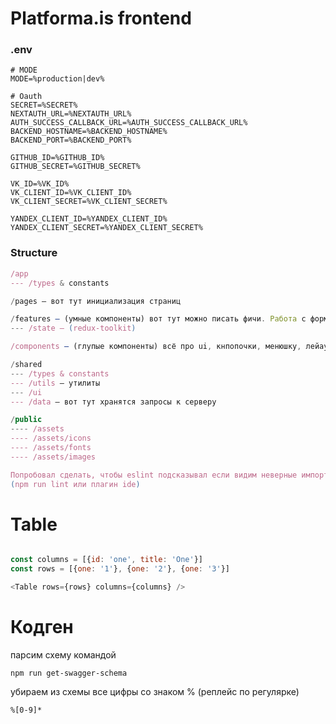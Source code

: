 # Platforma.is frontend

### .env 

```
# MODE 
MODE=%production|dev%

# Oauth
SECRET=%SECRET%
NEXTAUTH_URL=%NEXTAUTH_URL%
AUTH_SUCCESS_CALLBACK_URL=%AUTH_SUCCESS_CALLBACK_URL%
BACKEND_HOSTNAME=%BACKEND_HOSTNAME%
BACKEND_PORT=%BACKEND_PORT%

GITHUB_ID=%GITHUB_ID%
GITHUB_SECRET=%GITHUB_SECRET%

VK_ID=%VK_ID%
VK_CLIENT_ID=%VK_CLIENT_ID%
VK_CLIENT_SECRET=%VK_CLIENT_SECRET%

YANDEX_CLIENT_ID=%YANDEX_CLIENT_ID%
YANDEX_CLIENT_SECRET=%YANDEX_CLIENT_SECRET%
```


### Structure

```javascript
/app
--- /types & constants

/pages — вот тут инициализация страниц

/features — (умные компоненты) вот тут можно писать фичи. Работа с формами, авторизацией и проч.
--- /state — (redux-toolkit)

/components — (глупые компоненты) всё про ui, кнпопочки, менюшку, лейауты и тд

/shared
--- /types & constants
--- /utils — утилиты
--- /ui
--- /data — вот тут хранятся запросы к серверу

/public
---- /assets
---- /assets/icons
---- /assets/fonts
---- /assets/images

Попробовал сделать, чтобы eslint подсказывал если видим неверные импорты
(npm run lint или плагин ide)
```


# Table

```js

const columns = [{id: 'one', title: 'One'}]
const rows = [{one: '1'}, {one: '2'}, {one: '3'}]

<Table rows={rows} columns={columns} />
```

# Кодген

парсим схему командой
```
npm run get-swagger-schema
```

убираем из схемы все цифры со знаком % (реплейс по регулярке)
```
%[0-9]*
```
